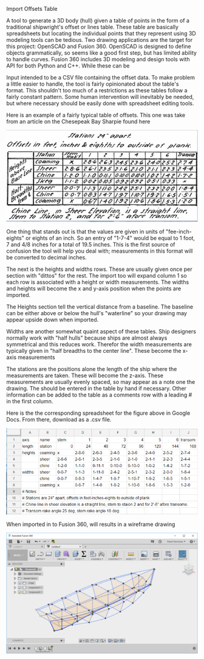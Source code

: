 Import Offsets Table

A tool to generate a 3D body (hull) given a table of points in the form of a traditional shipwright's offset or lines table. These table are basically spreadsheets but locating the individual points that they represent using 3D modeling tools can be tedious. Two drawing applications are the target for this project: OpenSCAD and Fusion 360. OpenSCAD is designed to define objects grammatically, so seems like a good first step, but has limited ability to handle curves. Fusion 360 includes 3D modeling and design tools with API for both Python and C++. While these can be 

Input intended to be a CSV file containing the offset data. To make problem a little easier to handle, the tool is fairly opinionated about the table's format. This shouldn't too much of a restrictions as these tables follow a fairly constant pattern. Some human intervention will inevitably be needed, but where necessary should be easily done with spreadsheet editing tools.

Here is an example of a fairly typical table of offsets. This one was take from an article on the Chesepeak Bay Sharpie found here

![Chesapeak Bay Sharpie Spreadsheet][sharpie_offsets_original]

[sharpie_offsets_original]: https://github.com/bobm123/LinesTable/blob/master/images/ChesapeakBaySharpie.png

One thing that stands out is that the values are given in units of "fee-inch-eights" or eights of an inch. So an entry of "1-7-4" would be equal to 1 foot, 7 and 4/8 inches for a total of 19.5 inches. This is the first source of confusion the tool will help you deal with; measurements in this format will be converted to decimal inches.

The next is the heights and widths rows. These are usually given once per section with "dittos" for the rest. The import too will expand column 1 so each row is associated with a height or width measurements. The widths and heights will become the x and y-axis position when the points are imported.

The Heights section tell the vertical distance from a baseline. The baseline can be either above or below the hull's "waterline" so your drawing may appear upside down when imported. 

Widths are another somewhat quaint aspect of these tables. Ship designers normally work with "half hulls" because ships are almost always symmetrical and this reduces work. Therefor the width measurements are typically given in "half breadths to the center line".  These become the x-axis measurements 

The stations are the positions alone the length of the ship where the measurements are taken. These will become the z-axis. These measurements are usually evenly spaced, so may appear as a note one the drawing. The should be entered in the table by hand if necessary. Other information can be added to the table as a comments row with a leading # in the first column. 

Here is the the corresponding spreadsheet for the figure above in Google Docs. From there, download as a .csv file.

![Chesapeak Bay Sharpie Spreadsheet][sharpie_offsets]

[sharpie_offsets]: https://github.com/bobm123/LinesTable/blob/master/images/sharpie-gdocs-screenshop.png

When imported in to Fusion 360, will results in a wireframe drawing

![Chesapeak Bay Sharpie wireframe][sharpie]

[sharpie]: https://github.com/bobm123/LinesTable/blob/master/images/sharpie-f360-screenshop.png


